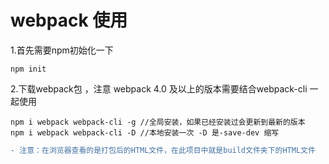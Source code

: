 # webpack 使用 
 1.首先需要npm初始化一下
 ```
 npm init   
 ```

 2.下载webpack包 ，注意 webpack 4.0 及以上的版本需要结合webpack-cli 一起使用
  ```
  npm i webpack webpack-cli -g //全局安装，如果已经安装过会更新到最新的版本
  npm i webpack webpack-cli -D //本地安装一次 -D 是-save-dev 缩写
 ```




  ```diff
 - 注意：在浏览器查看的是打包后的HTML文件，在此项目中就是build文件夹下的HTML文件
  ```

